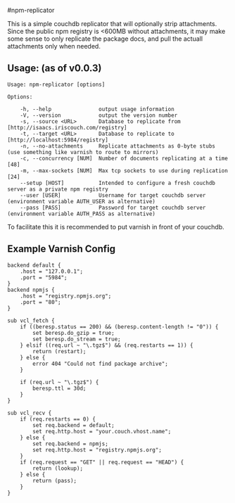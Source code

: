 #npm-replicator

This is a simple couchdb replicator that will optionally strip attachments.
Since the public npm registry is <600MB without attachments, it may make
some sense to only replicate the package docs, and pull the actuall attachments
only when needed.

Usage: (as of v0.0.3)
---

    Usage: npm-replicator [options]

    Options:

        -h, --help               output usage information
        -V, --version            output the version number
        -s, --source <URL>       Database to replicate from [http://isaacs.iriscouch.com/registry]
        -t, --target <URL>       Database to replicate to [http://localhost:5984/registry]
        -n, --no-attachments     Replicate attachments as 0-byte stubs (use something like varnish to route to mirrors)
        -c, --concurrency [NUM]  Number of documents replicating at a time [48]
        -m, --max-sockets [NUM]  Max tcp sockets to use during replication [24]
        --setup [HOST]           Intended to configure a fresh couchdb server as a private npm registry
        --user [USER]            Username for target couchdb server (environment variable AUTH_USER as alternative)
        --pass [PASS]            Password for target couchdb server (environment variable AUTH_PASS as alternative)



To facilitate this it is recommended to put varnish in front of your couchdb.


Example Varnish Config
---

    backend default {
        .host = "127.0.0.1";
        .port = "5984";
    }
    backend npmjs {
        .host = "registry.npmjs.org";
        .port = "80";
    }

    sub vcl_fetch {
        if ((beresp.status == 200) && (beresp.content-length != "0")) {
            set beresp.do_gzip = true;
            set beresp.do_stream = true;
        } elsif ((req.url ~ "\.tgz$") && (req.restarts == 1)) {
            return (restart);
        } else {
            error 404 "Could not find package archive";
        }

        if (req.url ~ "\.tgz$") {
            beresp.ttl = 30d;
        }
    }

    sub vcl_recv {
        if (req.restarts == 0) {
            set req.backend = default;
            set req.http.host = "your.couch.vhost.name";
        } else {
            set req.backend = npmjs;
            set req.http.host = "registry.npmjs.org";
        }
        if (req.request == "GET" || req.request == "HEAD") {
            return (lookup);
        } else {
            return (pass);
        }
    }
